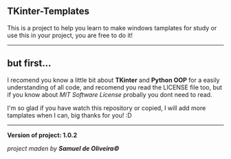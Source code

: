 ## TKinter-Templates
This is a project to help you learn to make windows tamplates
for study or use this in your project, you are free to do it!

---

## but first...
I recomend you know a little bit about **TKinter** and **Python OOP** for 
a easily understanding of all code, and recomend you read the LICENSE file too,
but if you know about *MIT Software License* probally you dont need to read.

I'm so glad if you have watch this repository or copied, I will add more
tamplates when I can, big thanks for you! :D

---

**Version of project: 1.0.2**

*project maden by **Samuel de Oliveira©***
